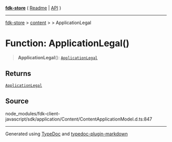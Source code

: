 [**fdk-store**](../../../README.md) ( [Readme](../../../README.md) \| [API](../../../API.md) )

---

[fdk-store](../../../API.md) > [content](../../README.md) > [<internal>](../README.md) > ApplicationLegal

# Function: ApplicationLegal()

> **ApplicationLegal**(): [`ApplicationLegal`](../type-aliases/type-alias.ApplicationLegal.md)

## Returns

[`ApplicationLegal`](../type-aliases/type-alias.ApplicationLegal.md)

## Source

node_modules/fdk-client-javascript/sdk/application/Content/ContentApplicationModel.d.ts:847

---

Generated using [TypeDoc](https://typedoc.org/) and [typedoc-plugin-markdown](https://www.npmjs.com/package/typedoc-plugin-markdown)
